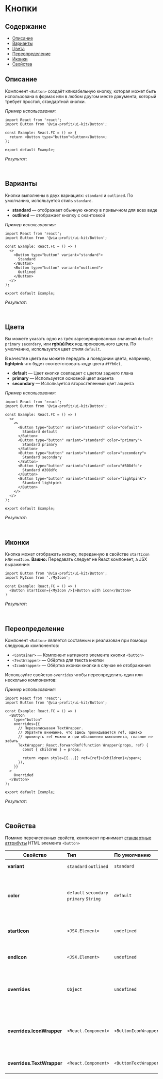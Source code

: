 # Кнопки

## Содержание

- [Описание](#описание)
- [Варианты](#варианты)
- [Цвета](#цвета)
- [Переопределение](#переопределение)
- [Иконки](#иконки)
- [Свойства](#свойства)

## Описание

Компонент `<Button>` создаёт кликабельную кнопку, которая может быть
использована в формах или в любом другом месте документа, который требует простой,
стандартной кнопки.

_Пример использования:_

```tsx
import React from 'react';
import Button from '@via-profit/ui-kit/Button';

const Example: React.FC = () => {
  return <Button type="button">Button</Button>;
};

export default Example;
```

_Результат:_

<ExampleButtonBasic />

&nbsp;
&nbsp;

## Варианты

Кнопки выполнены в двух вариациях: `standard` и `outlined`. По умолчанию, используется стиль `standard`.

- **standard** — отображает обычную кнопку в привычном для всех виде
- **outlined** — отображает кнопку с окантовкой

_Пример использования:_

```tsx
import React from 'react';
import Button from '@via-profit/ui-kit/Button';

const Example: React.FC = () => (
  <>
    <Button type="button" variant="standard">
      Standard
    </Button>
    <Button type="button" variant="outlined">
      Outlined
    </Button>
  </>
);

export default Example;
```

_Результат:_

<ExampleButtonVariants />
&nbsp;
&nbsp;

## Цвета

Вы можете указать одно из трёх зарезервированных значений `default` `primary` `secondary`, или **rgb(a)**/**hex** код произвольного цвета. По умолчанию, используется цвет стиля `default`.

В качестве цвета вы можете передать и псевдоним цвета, например, **lightpink** что будет соответствовать коду цвета `#ffb6c1`,

- **default** — Цвет кнопки совпадает с цветом заднего плана
- **primary** — Используется основной цвет акцента
- **secondary** — Используется второстепенный цвет акцента

_Пример использования:_

```tsx
import React from 'react';
import Button from '@via-profit/ui-kit/Button';

const Example: React.FC = () => (
  <>
    <>
      <Button type="button" variant="standard" color="default">
        Standard default
      </Button>
      <Button type="button" variant="standard" color="primary">
        Standard primary
      </Button>
      <Button type="button" variant="standard" color="secondary">
        Standard secondary
      </Button>
      <Button type="button" variant="standard" color="#308dfc">
        Standard #308dfc
      </Button>
      <Button type="button" variant="standard" color="lightpink">
        Standard lightpink
      </Button>
    </>
  </>
);

export default Example;
```

_Результат:_

<ExampleButtonColors />
&nbsp;
&nbsp;

## Иконки

Кнопка может отображать иконку, переданную в свойстве `startIcon` или `endIcon`.
**Важно:** Передавать следует не React компонент, а JSX выражение:

```tsx
import Button from '@via-profit/ui-kit/Button';
import MyIcon from './MyIcon';

const Example: React.FC = () => (
  <Button startIcon={<MyIcon />}>Button with icon</Button>
)

```
_Результат:_

<ExampleButtonIcons />
&nbsp;
&nbsp;

## Переопределение

Компонент `<Button>` является составным и реализован при помощи следующих компонентов:

- `<Container>` — Компонент нативного элемента кнопки `<button>`
- `<TextWrapper>` — Обёртка для текста кнопки
- `<IconWrapper>` — Обёртка иконки кнопки в случае её отображения

Используйте свойство `overrides` чтобы переопределить один или несколько компонентов:

_Пример использования:_

```tsx
import React from 'react';
import Button from '@via-profit/ui-kit/Button';

const Example: React.FC = () => (
  <Button
    type="button"
    overrides={{
      // Перезаписываем TextWrapper.
      // Обратите внимание, что здесь прокидывается ref, однако
      // прокинуть ref можно и при объявлении компонента, главное не забыть
      TextWrapper: React.forwardRef(function Wrapper(props, ref) {
        const { children } = props;

        return <span style={{...}} ref={ref}>{children}</span>;
      }),
    }}
  >
    Overrided
  </Button>
);

export default Example;
```

_Результат:_

<ExampleButtonOverrides />
&nbsp;
&nbsp;

## Свойства

Помимо перечисленных свойств, компонент принимает [стандартные аттрибуты](https://developer.mozilla.org/ru/docs/Web/HTML/Element/button#атрибуты) HTML элемента `<button>`

| Свойство                  | Тип                                      | По умолчанию          | Описание                                                                                             |
| ------------------------- | :--------------------------------------- | :-------------------- | ---------------------------------------------------------------------------------------------------- |
| **variant**               | `standard` `outlined`                    | `standard`            | Вариант отображения.                                                                                 |
| **color**                 | `default` `secondary` `primary` `String` | `default`             | Цвет кнопки. В качестве пользовательского цвета принимается строка в формате **hex** или **rgb(a)**. |
| **startIcon**             | `<JSX.Element>`                          | `undefined`           | Элемент иконки, отображаемой слева от текста кнопки                                                  |
| **endIcon**               | `<JSX.Element>`                          | `undefined`           | Элемент иконки, отображаемой справа от текста кнопки                                                 |
| **overrides**             | `Object`                                 | `undefined`           | Объект элементов для переопределения составных компонентов кнопки                                    |
| **overrides.IconWrapper** | `<React.Component>`                      | `<ButtonIconWrapper>` | Компонент обёртка для иконки, отображаемой слева и/или справа от текста кнопки                       |
| **overrides.TextWrapper** | `<React.Component>`                      | `<ButtonTextWrapper>` | Компонент обёртка текста кнопки                                                                      |

